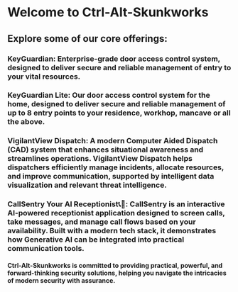 # Welcome to Ctrl-Alt-Skunkworks

## Explore some of our core offerings:

### KeyGuardian: Enterprise-grade door access control system, designed to deliver secure and reliable management of entry to your vital resources.

### KeyGuardian Lite: Our door access control system for the home, designed to deliver secure and reliable management of up to 8 entry points to your residence, workhop, mancave or all the above.

### VigilantView Dispatch: A modern Computer Aided Dispatch (CAD) system that enhances situational awareness and streamlines operations. VigilantView Dispatch helps dispatchers efficiently manage incidents, allocate resources, and improve communication, supported by intelligent data visualization and relevant threat intelligence.

### CallSentry Your AI Receptionist:telephone_receiver::robot:: CallSentry is an interactive AI-powered receptionist application designed to screen calls, take messages, and manage call flows based on your availability. Built with a modern tech stack, it demonstrates how Generative AI can be integrated into practical communication tools.

#### Ctrl-Alt-Skunkworks is committed to providing practical, powerful, and forward-thinking security solutions, helping you navigate the intricacies of modern security with assurance.
